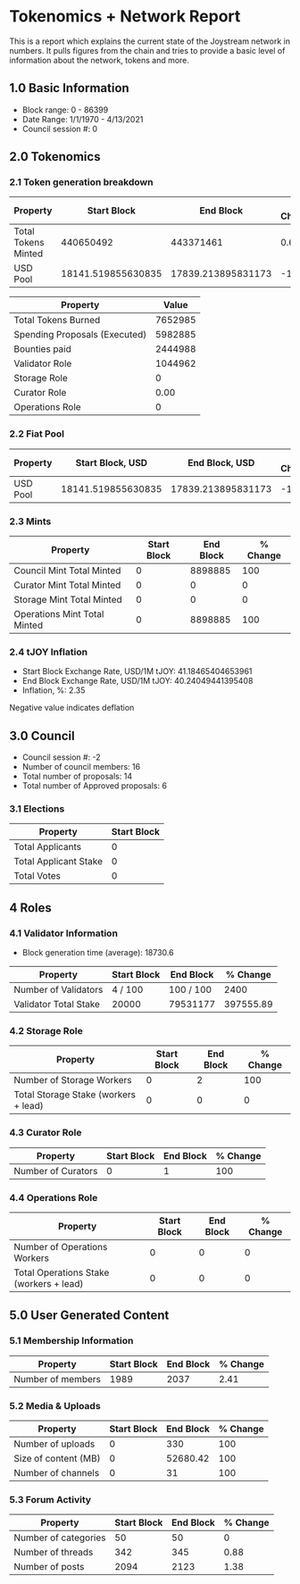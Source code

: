 # Tokenomics + Network Report
This is a report which explains the current state of the Joystream network in numbers. It pulls figures from the chain and tries to provide a basic level of information about the network, tokens and more. 

## 1.0 Basic Information
* Block range: 0 - 86399
* Date Range: 1/1/1970 - 4/13/2021
* Council session #: 0

## 2.0 Tokenomics
### 2.1 Token generation breakdown
| Property            | Start Block | End Block | % Change |
|---------------------|--------------|--------------|----------|
| Total Tokens Minted |  440650492 | 443371461 | 0.62 |
| USD Pool |  18141.519855630835 | 17839.213895831173 | -1.67 |

| Property            | Value        |
|---------------------|--------------|
| Total Tokens Burned | 7652985 |
| Spending Proposals (Executed) | 5982885 |
| Bounties paid       | 2444988 |
| Validator Role      | 1044962 |
| Storage Role        | 0 |
| Curator Role        | 0.00 |
| Operations Role     | 0 |

### 2.2 Fiat Pool
| Property            | Start Block, USD | End Block, USD | % Change |
|---------------------|--------------|--------------|----------|
| USD Pool | 18141.519855630835 | 17839.213895831173 | -1.67 |



### 2.3 Mints
| Property                    | Start Block           | End Block | % Change |
|-----------------------------|-----------------------|--------------|----------|
| Council Mint Total Minted   | 0  | 8898885 |100 |
| Curator Mint Total Minted   | 0 | 0 | 0 |
| Storage Mint Total Minted   | 0 | 0 | 0 |
| Operations Mint Total Minted | 0 | 8898885 | 100 |


### 2.4 tJOY Inflation

* Start Block Exchange Rate, USD/1M tJOY: 41.18465404653961
* End Block Exchange Rate, USD/1M tJOY: 40.24049441395408
* Inflation, %: 2.35

Negative value indicates deflation

## 3.0 Council
* Council session #: -2
* Number of council members: 16
* Total number of proposals: 14
* Total number of Approved proposals: 6

### 3.1 Elections
| Property                    | Start Block  |
|-----------------------------|--------------|
| Total Applicants            | 0 |
| Total Applicant Stake       | 0 |
| Total Votes                 | 0 |

## 4 Roles
### 4.1 Validator Information
* Block generation time (average): 18730.6

| Property                   | Start Block | End Block | % Change |
|----------------------------|--------------|--------------|----------|
| Number of Validators       | 4 / 100 | 100 / 100 | 2400 |
| Validator Total Stake      | 20000 | 79531177 | 397555.89 |


### 4.2 Storage Role
| Property                | Start Block | End Block | % Change |
|-------------------------|--------------|--------------|----------|
| Number of Storage Workers | 0 | 2 | 100 |
| Total Storage Stake (workers + lead) | 0 | 0 | 0 |


### 4.3 Curator Role
| Property                | Start Block | End Block | % Change |
|-------------------------|--------------|--------------|----------|
| Number of Curators      | 0 | 1 | 100 |


### 4.4 Operations Role
| Property                | Start Block | End Block | % Change |
|-------------------------|--------------|--------------|----------|
| Number of Operations Workers      | 0 | 0 | 0 |
| Total Operations Stake (workers + lead) | 0 | 0 | 0 |


## 5.0 User Generated Content
### 5.1 Membership Information
| Property          | Start Block | End Block | % Change |
|-------------------|--------------|--------------|----------|
| Number of members | 1989|  2037 | 2.41 |

### 5.2 Media & Uploads
| Property                | Start Block | End Block | % Change |
|-------------------------|--------------|--------------|----------|
| Number of uploads       | 0 | 330 | 100 |
| Size of content (MB)    | 0 | 52680.42 | 100 |
| Number of channels      | 0 | 31 | 100 |

### 5.3 Forum Activity
| Property          | Start Block | End Block | % Change |
|-------------------|--------------|--------------|----------|
| Number of categories | 50 | 50 | 0 |
| Number of threads    | 342 | 345 | 0.88 |
| Number of posts      | 2094 | 2123 | 1.38 |
